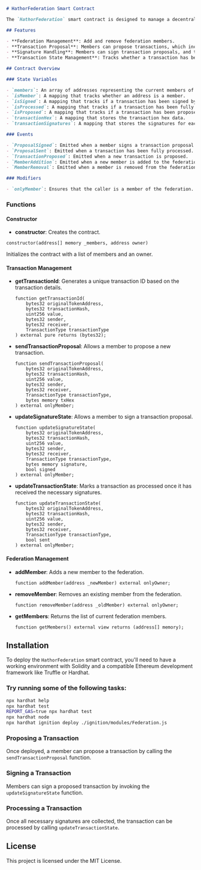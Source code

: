 
```markdown
# HathorFederation Smart Contract

The `HathorFederation` smart contract is designed to manage a decentralized federation of members who can propose, sign, and process transactions within the Hathor network. This contract enforces federator permissions and ensures that only designated members can participate in the transaction flow.

## Features

- **Federation Management**: Add and remove federation members.
- **Transaction Proposal**: Members can propose transactions, which include MELT, MINT, TRANSFER, and RETURN types.
- **Signature Handling**: Members can sign transaction proposals, and their signatures are recorded.
- **Transaction State Management**: Tracks whether a transaction has been signed by enough members and whether it has been processed.

## Contract Overview

### State Variables

- `members`: An array of addresses representing the current members of the federation.
- `isMember`: A mapping that tracks whether an address is a member.
- `isSigned`: A mapping that tracks if a transaction has been signed by a particular member.
- `isProcessed`: A mapping that tracks if a transaction has been fully processed.
- `isProposed`: A mapping that tracks if a transaction has been proposed.
- `transactionHex`: A mapping that stores the transaction hex data.
- `transactionSignatures`: A mapping that stores the signatures for each transaction.

### Events

- `ProposalSigned`: Emitted when a member signs a transaction proposal.
- `ProposalSent`: Emitted when a transaction has been fully processed.
- `TransactionProposed`: Emitted when a new transaction is proposed.
- `MemberAddition`: Emitted when a new member is added to the federation.
- `MemberRemoval`: Emitted when a member is removed from the federation.

### Modifiers

- `onlyMember`: Ensures that the caller is a member of the federation.
```

### Functions


#### Constructor

- **constructor**: Creates the contract.

 ```solidity
 constructor(address[] memory _members, address owner)
 ```
 Initializes the contract with a list of members and an owner.

#### Transaction Management

- **getTransactionId**: Generates a unique transaction ID based on the transaction details.
  
  ```solidity
  function getTransactionId(
      bytes32 originalTokenAddress,
      bytes32 transactionHash,
      uint256 value,
      bytes32 sender,
      bytes32 receiver,
      TransactionType transactionType
  ) external pure returns (bytes32);
  ```

- **sendTransactionProposal**: Allows a member to propose a new transaction.
  
  ```solidity
  function sendTransactionProposal(
      bytes32 originalTokenAddress,
      bytes32 transactionHash,
      uint256 value,
      bytes32 sender,
      bytes32 receiver,
      TransactionType transactionType,
      bytes memory txHex
  ) external onlyMember;
  ```

- **updateSignatureState**: Allows a member to sign a transaction proposal.
  
  ```solidity
  function updateSignatureState(
      bytes32 originalTokenAddress,
      bytes32 transactionHash,
      uint256 value,
      bytes32 sender,
      bytes32 receiver,
      TransactionType transactionType,
      bytes memory signature,
      bool signed
  ) external onlyMember;
  ```

- **updateTransactionState**: Marks a transaction as processed once it has received the necessary signatures.
  
  ```solidity
  function updateTransactionState(
      bytes32 originalTokenAddress,
      bytes32 transactionHash,
      uint256 value,
      bytes32 sender,
      bytes32 receiver,
      TransactionType transactionType,
      bool sent
  ) external onlyMember;
  ```

#### Federation Management

- **addMember**: Adds a new member to the federation.
  
  ```solidity
  function addMember(address _newMember) external onlyOwner;
  ```

- **removeMember**: Removes an existing member from the federation.
  
  ```solidity
  function removeMember(address _oldMember) external onlyOwner;
  ```

- **getMembers**: Returns the list of current federation members.
  
  ```solidity
  function getMembers() external view returns (address[] memory);
  ```

## Installation

To deploy the `HathorFederation` smart contract, you'll need to have a working environment with Solidity and a compatible Ethereum development framework like Truffle or Hardhat.

### Try running some of the following tasks:

```bash
npx hardhat help
npx hardhat test
REPORT_GAS=true npx hardhat test
npx hardhat node
npx hardhat ignition deploy ./ignition/modules/Federation.js
```

### Proposing a Transaction

Once deployed, a member can propose a transaction by calling the `sendTransactionProposal` function.

### Signing a Transaction

Members can sign a proposed transaction by invoking the `updateSignatureState` function.

### Processing a Transaction

Once all necessary signatures are collected, the transaction can be processed by calling `updateTransactionState`.

## License

This project is licensed under the MIT License.


